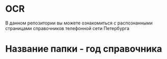 # OCR
В данном репозитории вы можете ознакомиться с распознанными страницами справочников телефонной сети Петербурга
# Название папки - год справочника
